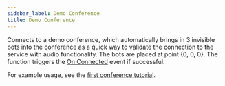 ```yaml
---
sidebar_label: Demo Conference
title: Demo Conference
---
```

Connects to a demo conference, which automatically brings in 3 invisible bots into the conference as a quick way to validate the connection to the service with audio functionality. The bots are placed at point {0, 0, 0}. The function triggers the [On Connected](../Events/on-connected) event if successful.

For example usage, see the [first conference tutorial](../../tutorial/first-conference).